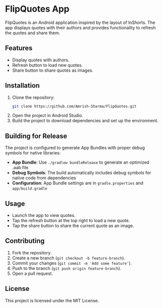 # FlipQuotes App

FlipQuotes is an Android application inspired by the layout of InShorts. The app displays quotes with their authors and provides functionality to refresh the quotes and share them.

## Features

- Display quotes with authors.
- Refresh button to load new quotes.
- Share button to share quotes as images.

## Installation

1. Clone the repository:
    ```sh
    git clone https://github.com/Amrish-Sharma/FlipQuotes.git
    ```
2. Open the project in Android Studio.
3. Build the project to download dependencies and set up the environment.

## Building for Release

The project is configured to generate App Bundles with proper debug symbols for native libraries:

- **App Bundle**: Use `./gradlew bundleRelease` to generate an optimized .aab file
- **Debug Symbols**: The build automatically includes debug symbols for native code from dependencies
- **Configuration**: App Bundle settings are in `gradle.properties` and `app/build.gradle`

## Usage

- Launch the app to view quotes.
- Tap the refresh button at the top right to load a new quote.
- Tap the share button to share the current quote as an image.

## Contributing

1. Fork the repository.
2. Create a new branch (`git checkout -b feature-branch`).
3. Commit your changes (`git commit -m 'Add some feature'`).
4. Push to the branch (`git push origin feature-branch`).
5. Open a pull request.

## License

This project is licensed under the MIT License.
